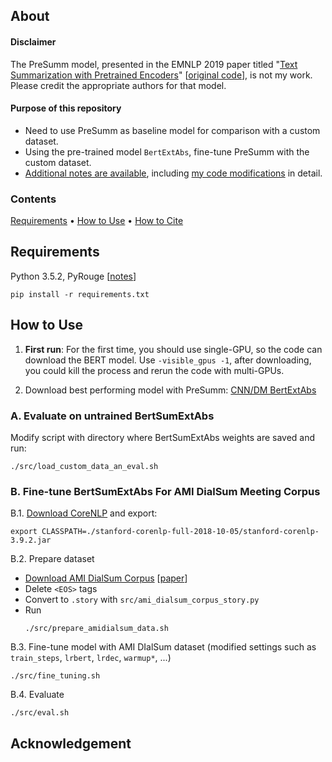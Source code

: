 ## About

#### Disclaimer
The PreSumm model, presented in the EMNLP 2019 paper titled "[Text Summarization with Pretrained Encoders](https://arxiv.org/abs/1908.08345)" [[original code](https://www.github.com/nlpyang/PreSumm)], is not my work. Please credit the appropriate authors for that model.

#### Purpose of this repository
* Need to use PreSumm as baseline model for comparison with a custom dataset.
* Using the pre-trained model `BertExtAbs`, fine-tune PreSumm with the custom dataset.
* [Additional notes are available](./README_notes.md), including [my code modifications](./README_notes.md#my-modifications) in detail.

### Contents
[Requirements](#requirements) • [How to Use](#how-to-use) • [How to Cite](#acknowledgement)

## Requirements
Python 3.5.2, PyRouge [[notes](./README_notes.md#pyrouge-notes)]

```
pip install -r requirements.txt
```

## How to Use
1. **First run**: For the first time, you should use single-GPU, so the code can download the BERT model. Use ``-visible_gpus -1``, after downloading, you could kill the process and rerun the code with multi-GPUs.

2. Download best performing model with PreSumm: [CNN/DM BertExtAbs](https://drive.google.com/open?id=1-IKVCtc4Q-BdZpjXc4s70_fRsWnjtYLr)

### A. Evaluate on untrained BertSumExtAbs 
Modify script with directory where BertSumExtAbs weights are saved and run:
```
./src/load_custom_data_an_eval.sh
```

### B. Fine-tune BertSumExtAbs For AMI DialSum Meeting Corpus

B.1. [Download CoreNLP](https://stanfordnlp.github.io/CoreNLP) and export:
```
export CLASSPATH=./stanford-corenlp-full-2018-10-05/stanford-corenlp-3.9.2.jar
```

B.2. Prepare dataset
* [Download AMI DialSum Corpus](https://github.com/MiuLab/DialSum) [[paper](arxiv.org/abs/1809.05715)]
* Delete `<EOS>` tags
* Convert to `.story` with `src/ami_dialsum_corpus_story.py`
* Run
    ```
    ./src/prepare_amidialsum_data.sh
    ```

B.3. Fine-tune model with AMI DIalSum dataset (modified settings such as `train_steps`, `lrbert`, `lrdec`, `warmup*`, ...)
```
./src/fine_tuning.sh
```

B.4. Evaluate
```
./src/eval.sh
```

## Acknowledgement
